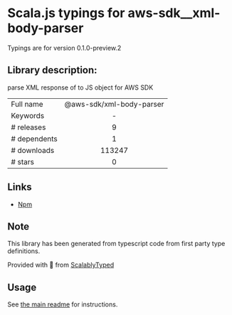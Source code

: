 
# Scala.js typings for aws-sdk__xml-body-parser

Typings are for version 0.1.0-preview.2

## Library description:
parse XML response of to JS object for AWS SDK

|                    |                 |
| ------------------ | :-------------: |
| Full name          | @aws-sdk/xml-body-parser |
| Keywords           | - |
| # releases         | 9 |
| # dependents       | 1 |
| # downloads        | 113247 |
| # stars            | 0 |

## Links
- [Npm](https://www.npmjs.com/package/%40aws-sdk%2Fxml-body-parser)
    


## Note
This library has been generated from typescript code from first party type definitions.

Provided with :purple_heart: from [ScalablyTyped](https://github.com/oyvindberg/ScalablyTyped)

## Usage
See [the main readme](../../readme.md) for instructions.


